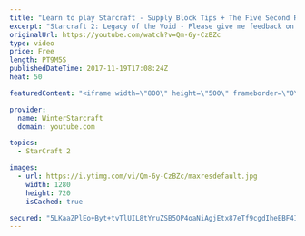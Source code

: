 ```yaml
---
title: "Learn to play Starcraft - Supply Block Tips + The Five Second Rule (Basic Guide & Tutorial)"
excerpt: "Starcraft 2: Legacy of the Void - Please give me feedback on this general video style/commentary, hopefully it helps you guys out!  Can very easily make more on different concepts if it is the right direction!  Sc2ReplayStats - http://www.sc2replaystats.com"
originalUrl: https://youtube.com/watch?v=Qm-6y-CzBZc
type: video
price: Free
length: PT9M5S
publishedDateTime: 2017-11-19T17:08:24Z
heat: 50

featuredContent: "<iframe width=\"800\" height=\"500\" frameborder=\"0\" src=\"https://www.youtube.com/embed/Qm-6y-CzBZc\" allow=\"accelerometer; autoplay; encrypted-media; gyroscope; picture-in-picture\" allowfullscreen></iframe>"

provider:
  name: WinterStarcraft
  domain: youtube.com

topics:
  - StarCraft 2

images:
  - url: https://i.ytimg.com/vi/Qm-6y-CzBZc/maxresdefault.jpg
    width: 1280
    height: 720
    isCached: true

secured: "5LKaaZPlEo+Byt+tvTlUIL8tYruZSB5OP4oaNiAgjEtx87eTf9cgdIheEBF4I+1gCMGSndy+i+rbAmUs0mCm6+axHswXA7pD/6CJU7Ctp03CkGaVbcuWIzabLD3Qo8Vj/QL/pV1tPfsD/teQDTFu42XuDtBPl8no8jNOYz4CKOGpYI0+M2hXMDsLSaJjmmdasjnBnTmkN8IIEW3KtdEssFp/Jn0D35a48mXtPtYkHE8G91dhfvLeF+78mUr7KdoT2Db5Qb+oodSYK74Yzzx8KmoeevgznIx7XwvKngAWXsRp4uuiDr9Ti215UcYbPg9iwppWpxfzbofg4NzXn/j/ubC+ulhfpp+3xV/Xplhm5pqI4Qqk5CFX7XVZM6HilJglCTAn+e8U2ilycszNyRovf1p9gJUQHG+9VU6xqPqI7bU=;ymGBd/r4D+lW3VfEnbtJnw=="
---
```


